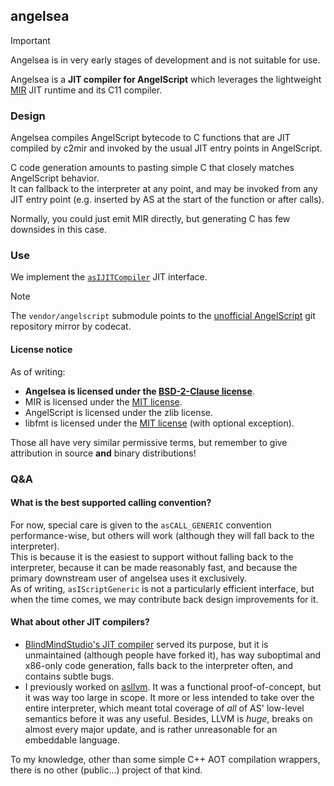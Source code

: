 ## angelsea

> [!IMPORTANT]  
> Angelsea is in very early stages of development and is not suitable for use.

Angelsea is a **JIT compiler for AngelScript** which leverages  the lightweight
[MIR](https://github.com/vnmakarov/mir) JIT runtime and its C11 compiler.

### Design

Angelsea compiles AngelScript bytecode to C functions that are JIT compiled by
c2mir and invoked by the usual JIT entry points in AngelScript.

C code generation amounts to pasting simple C that closely matches
AngelScript behavior.  
It can fallback to the interpreter at any point, and may be invoked from any JIT
entry point (e.g. inserted by AS at the start of the function or after calls).

Normally, you could just emit MIR directly, but generating C has few downsides
in this case.

### Use

We implement the [`asIJITCompiler`](https://www.angelcode.com/angelscript/sdk/docs/manual/classas_i_j_i_t_compiler.html)
JIT interface.

> [!NOTE]
> The `vendor/angelscript` submodule points to the
> [unofficial AngelScript](https://github.com/codecat/angelscript-mirror) git repository
> mirror by codecat.

#### License notice

As of writing:

- **Angelsea is licensed under the [BSD-2-Clause license](LICENSE)**.
- MIR is licensed under the [MIT license](https://github.com/vnmakarov/mir/blob/master/LICENSE).
- AngelScript is licensed under the zlib license.
- libfmt is licensed under the [MIT license](https://github.com/fmtlib/fmt/blob/master/LICENSE) (with optional exception).

Those all have very similar permissive terms, but remember to give attribution
in source **and** binary distributions!

### Q&A

#### What is the best supported calling convention?

For now, special care is given to the `asCALL_GENERIC` convention
performance-wise, but others will work (although they will fall back to the
interpreter).  
This is because it is the easiest to support without falling back to the
interpreter, because it can be made reasonably fast, and because the primary
downstream user of angelsea uses it exclusively.  
As of writing, `asIScriptGeneric` is not a particularly efficient interface, but
when the time comes, we may contribute back design improvements for it.

#### What about other JIT compilers?

- [BlindMindStudio's JIT compiler](https://github.com/BlindMindStudios/AngelScript-JIT-Compiler)
served its purpose, but it is unmaintained (although people have forked it), has
way suboptimal and x86-only code generation, falls back to the interpreter
often, and contains subtle bugs.
- I previously worked on [asllvm](https://github.com/asumagic/asllvm).
It was a functional proof-of-concept, but it was way too large in scope. It
more or less intended to take over the entire interpreter, which meant total
coverage of *all* of AS' low-level semantics before it was any useful. Besides,
LLVM is _huge_, breaks on almost every major update, and is rather unreasonable
for an embeddable language.

To my knowledge, other than some simple C++ AOT compilation wrappers, there is
no other (public...) project of that kind.